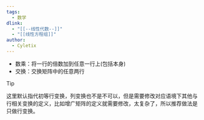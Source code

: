 ```yaml
---
tags:
  - 数学
dlink:
  - "[[--线性代数--]]"
  - "[[线性方程组]]"
author:
  - Cyletix
---
```

- 数乘：将一行的倍数加到任意一行上(包括本身)
- 交换：交换矩阵中的任意两行

>[!tip]
这里默认指代初等行变换，列变换也不是不可以，但是需要修改对应语境下其他与行相关变换的定义，比如增广矩阵的定义就需要修改，太复杂了，所以推荐做法是只做行变换。
